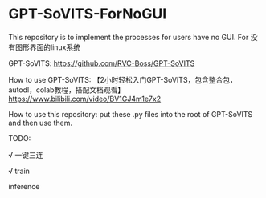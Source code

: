 # GPT-SoVITS-ForNoGUI
This repository is to implement the processes for users have no GUI. For 没有图形界面的linux系统

GPT-SoVITS: https://github.com/RVC-Boss/GPT-SoVITS

How to use GPT-SoVITS: 【2小时轻松入门GPT-SoVITS，包含整合包，autodl，colab教程，搭配文档观看】 https://www.bilibili.com/video/BV1GJ4m1e7x2

How to use this repository:
  put these .py files into the root of GPT-SoVITS and then use them.

TODO:

  √ 一键三连
  
  √ train

  inference
